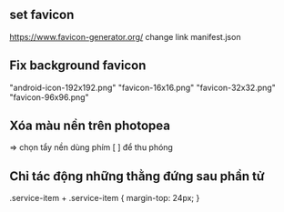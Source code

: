 ## set favicon
https://www.favicon-generator.org/
change link manifest.json 

## Fix background favicon 
"android-icon-192x192.png" "favicon-16x16.png" "favicon-32x32.png" "favicon-96x96.png" 
## Xóa màu nền trên photopea
=> chọn tẩy nền dùng phím [ ] để thu phóng
## Chỉ tác động những thằng đứng sau phần tử
.service-item + .service-item {
    margin-top: 24px;
}